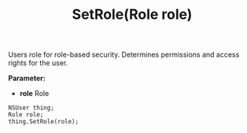 ﻿---
uid: crmscript_ref_NSUser_SetRole
title: SetRole(Role role)
intellisense: NSUser.SetRole
keywords: NSUser, GetRole
so.topic: reference
---

Users role for role-based security. Determines permissions and access rights for the user.

**Parameter:** 
 - **role** Role

```crmscript
NSUser thing;
Role role;
thing.SetRole(role);
```

